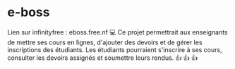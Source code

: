 # e-boss
Lien sur infinityfree : eboss.free.nf
:computer: Ce projet permettrait aux enseignants de mettre ses cours en lignes, d'ajouter des devoirs et de gérer les inscriptions des étudiants. Les étudiants pourraient s'inscrire à ses cours, consulter les devoirs assignés et soumettre leurs rendus. 	:+1: 	:+1: 	:+1:
